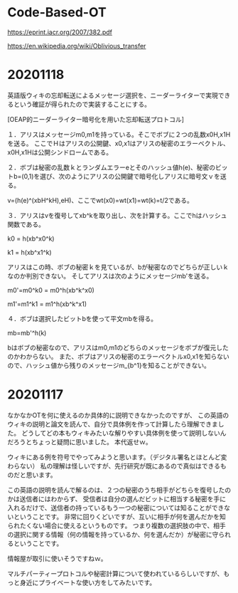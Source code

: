 # Code-Based-OT

https://eprint.iacr.org/2007/382.pdf

https://en.wikipedia.org/wiki/Oblivious_transfer

# 20201118

英語版ウィキの忘却転送によるメッセージ選択を、ニーダーライターで実現できるという確証が得られたので実装することにする。

[OEAP的ニーダーライター暗号化を用いた忘却転送プロトコル]

１．アリスはメッセージm0,m1を持っている。そこでボブに２つの乱数x0H,x1Hを送る。
ここでＨはアリスの公開鍵、x0,x1はアリスの秘密のエラーベクトル、x0H,x1Hは公開シンドロームである。

２．ボブは秘密の乱数ｋとランダムエラーeとそのハッシュ値h(e)、秘密のビットb=(0,1)を選び、次のようにアリスの公開鍵で暗号化しアリスに暗号文ｖを送る。

v=(h(e)^(xbH^kH),eH)、ここでwt(x0)=wt(x1)=wt(k)=t/2である。

３．アリスはvを復号してxb^kを取り出し、次を計算する。ここでhはハッシュ関数である。

k0 = h(xb^x0^k)

k1 = h(xb^x1^k)

アリスはこの時、ボブの秘密ｋを見ているが、bが秘密なのでどちらが正しいｋなのか判別できない。
そしてアリスは次のようにメッセージmb'を送る。

m0'=m0^k0 = m0^h(xb^k^x0)

m1'=m1^k1 = m1^h(xb^k^x1)

４．ボブは選択したビットbを使って平文mbを得る。

mb=mb'^h(k)

bはボブの秘密なので、アリスはm0,m1のどちらのメッセージをボブが復元したのかわからない。
また、ボブはアリスの秘密のエラーベクトルx0,x1を知らないので、ハッシュ値から残りのメッセージm_{b^1}を知ることができない。



# 20201117

なかなかOTを何に使えるのか具体的に説明できなかったのですが、
この英語のウィキの説明と論文を読んで、自分で具体例を作って計算したら理解できました。
どうしてどの本もウィキみたいな解りやすい具体例を使って説明しないんだろうとちょっと疑問に思いました。
本代返せｗ。

ウィキにある例を符号でやってみようと思います。（デジタル署名とほとんど変わらない）
私の理解は怪しいですが、先行研究が既にあるので真似はできるものだと思います。

この英語の説明を読んで解るのは、２つの秘密のうち相手がどちらを復号したのかは送信者にはわからず、
受信者は自分の選んだビットに相当する秘密を手に入れるだけで、送信者の持っているもう一つの秘密については知ることができないということです。
非常に回りくどいですが、互いに相手が何を選んだかを知られたくない場合に使えるというものです。
つまり複数の選択肢の中で、相手の選択に関する情報（何の情報を持っているか、何を選んだか）が秘密に守られるということです。

情報屋が取引に使いそうですねｗ。

マルチパーティープロトコルや秘密計算について使われているらしいですが、もっと身近にプライベートな使い方をしてみたいです。
